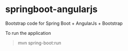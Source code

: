 springboot-angularjs
====================

Bootstrap code for Spring Boot + AngularJs + Bootstrap


To run the application
> mvn spring-boot:run
